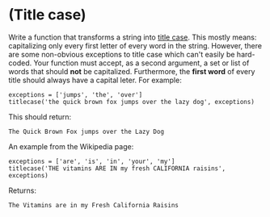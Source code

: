 # (Title case)
<div class="md"><p>Write a function that transforms a string into <a href="http://en.wikipedia.org/wiki/Letter_case#Headings_and_publication_titles">title case</a>. This mostly means: capitalizing only every first letter of every word in the string. However, there are some non-obvious exceptions to title case which can't easily be hard-coded. Your function must accept, as a second argument, a set or list of words that should <strong>not</strong> be capitalized. Furthermore, the <strong>first word</strong> of every title should always have a capital leter. For example:</p>
<pre><code>exceptions = ['jumps', 'the', 'over']
titlecase('the quick brown fox jumps over the lazy dog', exceptions)
</code></pre>
<p>This should return:</p>
<pre><code>The Quick Brown Fox jumps over the Lazy Dog
</code></pre>
<p>An example from the Wikipedia page:</p>
<pre><code>exceptions = ['are', 'is', 'in', 'your', 'my']
titlecase('THE vitamins ARE IN my fresh CALIFORNIA raisins', exceptions)
</code></pre>
<p>Returns:</p>
<pre><code>The Vitamins are in my Fresh California Raisins
</code></pre>
</div>
